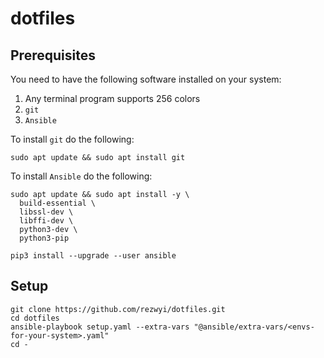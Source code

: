 # dotfiles

## Prerequisites

You need to have the following software installed on your system:

1. Any terminal program supports 256 colors
1. `git`
1. `Ansible`

To install `git` do the following:

```shell
sudo apt update && sudo apt install git
```

To install `Ansible` do the following:

```shell
sudo apt update && sudo apt install -y \
  build-essential \
  libssl-dev \
  libffi-dev \
  python3-dev \
  python3-pip

pip3 install --upgrade --user ansible
```

## Setup

```shell
git clone https://github.com/rezwyi/dotfiles.git
cd dotfiles
ansible-playbook setup.yaml --extra-vars "@ansible/extra-vars/<envs-for-your-system>.yaml"
cd -
```
